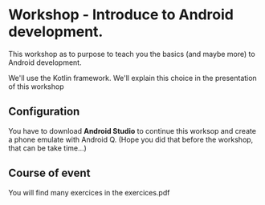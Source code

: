 # Workshop - Introduce to Android development.

This workshop as to purpose to teach you the basics (and maybe more) to Android development.

We'll use the Kotlin framework. We'll explain this choice in the presentation of this workshop

## Configuration

You have to download **Android Studio** to continue this worksop and create a phone emulate with Android Q. (Hope you did that before the workshop, that can be take time...)

## Course of event

You will find many exercices in the exercices.pdf
